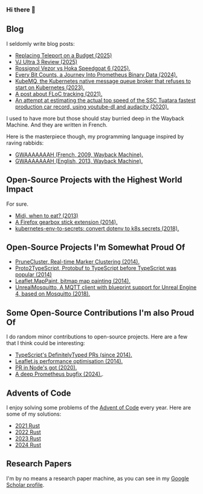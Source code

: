 ### Hi there 👋

## Blog

I seldomly write blog posts:

- [Replacing Teleport on a Budget (2025)](https://fungiboletus.github.io/replacing_teleport/)
- [VJ Ultra 3 Review (2025)](https://github.com/fungiboletus/vj_ultra_3)
- [Rossignol Vezor vs Hoka Speedgoat 6 (2025).](https://github.com/fungiboletus/vezor_vs_speedgoat/blob/main/README.md)
- [Every Bit Counts, a Journey Into Prometheus Binary Data (2024).](https://fungiboletus.github.io/journey-prometheus-binary-data/)
- [KubeMQ, the Kubernetes native message queue broker that refuses to start on Kubernetes (2023).](https://fungiboletus.github.io/kubemq-blogpost/)
- [A post about FLoC tracking (2021).](https://fungiboletus.github.io/floc-tracking/)
- [An attempt at estimating the actual top speed of the SSC Tuatara fastest production car record, using youtube-dl and audacity (2020).](https://fungiboletus.github.io/ssc-rpm/)

I used to have more but those should stay burried deep in the Wayback Machine. And they are written in French.

Here is the masterpiece though, my programming language inspired by raving rabbids:

- [GWAAAAAAAH (French, 2009, Wayback Machine).](https://web.archive.org/web/20121101153719/http://www.blogjaune.fr/GWAAAAAAAH)
- [GWAAAAAAAH (English, 2013, Wayback Machine).](https://web.archive.org/web/20140119044635/http://blogjaune.fr:80/gwaaaaaaah/)

## Open-Source Projects with the Highest World Impact

For sure.

- [Midi, when to eat? (2013)](https://github.com/fungiboletus/midi)
- [A Firefox gearbox stick extension (2014).](https://github.com/fungiboletus/FirefoxGearStick)
- [kubernetes-env-to-secrets: convert dotenv to k8s secrets (2018).](https://github.com/TelluIoT/kubernetes-env-to-secrets)

## Open-Source Projects I'm Somewhat Proud Of

- [PruneCluster, Real-time Marker Clustering (2014).](https://sintef-9012.github.io/PruneCluster/)
- [Proto2TypeScript, Protobuf to TypeScript before TypeScript was popular (2014)](https://github.com/SINTEF-9012/Proto2TypeScript)
- [Leaflet.MapPaint, bitmap map painting (2014).](https://github.com/SINTEF-9012/Leaflet.MapPaint)
- [UnrealMosquitto, A MQTT client with blueprint support for Unreal Engine 4, based on Mosquitto (2018).](https://github.com/SINTEF-9012/UnrealMosquitto)

## Some Open-Source Contributions I'm also Proud Of

I do random minor contributions to open-source projects. Here are a few that I think could be interesting:

- [TypeScript's DefinitelyTyped PRs (since 2014).](https://github.com/DefinitelyTyped/DefinitelyTyped/pulls?q=is%3Apr%20author%3Afungiboletus%20is%3Aclosed)
- [Leaflet.js performance optimisation (2014).](https://github.com/Leaflet/Leaflet/pull/2380)
- [PR in Node's got (2020).](https://github.com/sindresorhus/got/pull/1529)
- [A deep Prometheus bugfix (2024).](https://github.com/prometheus/prometheus/pull/14854).

## Advents of Code

I enjoy solving some problems of the [Advent of Code](https://adventofcode.com/) every year. Here are some of my solutions:

- [2021 Rust](https://github.com/fungiboletus/advent_of_code_2021_rust)
- [2022 Rust](https://github.com/fungiboletus/advent_of_code_2022_rust)
- [2023 Rust](https://github.com/fungiboletus/advent_of_code_2023_rust)
- [2024 Rust](https://github.com/fungiboletus/advent_of_code_2024_rust)

## Research Papers

I'm by no means a research paper machine, as you can see in my [Google Scholar profile](https://scholar.google.com/citations?user=e88AHh0AAAAJ).
